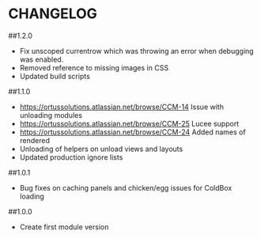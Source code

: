 CHANGELOG
=========
##1.2.0
* Fix unscoped currentrow which was throwing an error when debugging was enabled.
* Removed reference to missing images in CSS
* Updated build scripts

##1.1.0
* https://ortussolutions.atlassian.net/browse/CCM-14 Issue with unloading modules
* https://ortussolutions.atlassian.net/browse/CCM-25 Lucee support
* https://ortussolutions.atlassian.net/browse/CCM-24 Added names of rendered 
* Unloading of helpers on unload
views and layouts
* Updated production ignore lists

##1.0.1
* Bug fixes on caching panels and chicken/egg issues for ColdBox loading

##1.0.0
* Create first module version